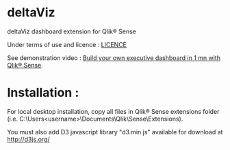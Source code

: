 deltaViz
========

deltaViz dashboard extension for Qlik® Sense

Under terms of use and licence : [LICENCE](https://github.com/yblake/deltaViz/blob/master/LICENSE)

See demonstration video : [Build your own executive dashboard in 1 mn with Qlik® Sense](http://youtu.be/4s30AEf4qJc).

Installation :
==============
For local desktop installation, copy all files in  Qlik® Sense extensions folder (i.e.  C:\Users\<username>\Documents\Qlik\Sense\Extensions).

You must also add D3 javascript library "d3.min.js" available for download at http://d3js.org/

